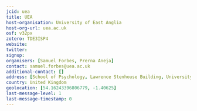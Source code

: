 ```yaml
---
jcid: uea
title: UEA
host-organisation: University of East Anglia
host-org-url: uea.ac.uk
osf: v32px
zotero: TDE3ISP4
website: 
twitter: 
signup: 
organisers: [Samuel Forbes, Prerna Aneja]
contact: samuel.forbes@uea.ac.uk
additional-contact: []
address: [School of Psychology, Lawrence Stenhouse Building, University of East Anglia, Norwich, NR4 7TJ]
country: United Kingdom
geolocation: [54.16243396806779, -1.40625]
last-message-level: 1
last-message-timestamp: 0
---
```



